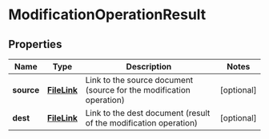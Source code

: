 
# ModificationOperationResult

## Properties
Name | Type | Description | Notes
------------ | ------------- | ------------- | -------------
**source** | [**FileLink**](FileLink.md) | Link to the source document (source for the modification operation) |  [optional]
**dest** | [**FileLink**](FileLink.md) | Link to the dest document (result of the modification operation) |  [optional]



